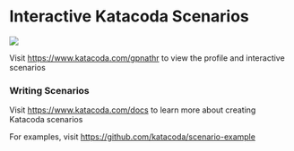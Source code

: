 # Interactive Katacoda Scenarios

[![](http://shields.katacoda.com/katacoda/gpnathr/count.svg)](https://www.katacoda.com/gpnathr "Get your profile on Katacoda.com")

Visit https://www.katacoda.com/gpnathr to view the profile and interactive scenarios

### Writing Scenarios
Visit https://www.katacoda.com/docs to learn more about creating Katacoda scenarios

For examples, visit https://github.com/katacoda/scenario-example
